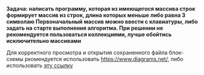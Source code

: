 **Задача: написать программу, которая из имеющегося массива строк формирует массив из строк, длина которых меньше либо равна 3 символаю Первоначальный массив можно ввести с клавиатуры, либо задать на старте выполнения алгоритма. При решении не рекомендуется пользоваться коллекциями, лучше обойтись исключительно массивами**

Для корректного просмотра и открытия сохраненного файла блок-схемы ркомендуется использовать <https://www.diagrams.net/>, либо использовать [эту ссылку](https://viewer.diagrams.net/?tags=%7B%7D&highlight=0000ff&edit=_blank&layers=1&nav=1&title=FVW_schema.drawio#R5VrbbuM2EP0aA%2B1DCoq6%2BjG%2BZBdtFlggQNvdlwVjcSXtUqZL07Hdry8lkiJ1SxQktowaEARxeNWcOTNDShN3nh8%2BMLRJP9EYkwkE8WHiLiYQOh6Ek%2BIC8VFKwqknBQnLYtXICB6yf7ESAiXdZTHe1hpySgnPNnXhiq7XeMVrMsQY3debfaekPusGJbgleFgh0pb%2BlcU8ldIIhkb%2BEWdJqmd2gqmsyZFurN5km6KY7i2Ru5y4c0Ypl0%2F5YY5JoTytF9nvrqe2WhjDaz6kw8cvjKbkJvjwx82fn%2F7Zuvffvt7faDVv%2BVG%2FMY6FAlSRMp7ShK4RWRrpjNHdOsbFsECUTJt7SjdC6AjhD8z5UaGJdpwKUcpzomrFitnx76L%2Fb74uflHDlYXFoVY6qpJca7HAXh0o0Zbu2Eq1egiXq59f0e%2F0sAfoSBGIvokXV7aEWIL5MwoKK6SEiWOaY7Ee0Y9hgnj2VF8HUraWVO0MHOJBIdKNznOLfEJkp2aaCD1MF8V9BiZCl1Gon8V9Vt6XbUQJEXQpkNunGccPG1SqZi8YW8elV51PmHF8sERtjajaqTIoRXdt%2FHvDHUfLUos3EXi7CrsNvFuFt0pVxV2q0y%2FVGbxVeS1NdehzqPIiMLr2OvTxf3MPnS%2FuDnQPPXi%2Bu3t4bpFN24alJUtnAC3bdsq7lESiX1lcWJ7DL%2B9z63mhukBgVQFrNEeNZuZqBxQR%2BDbFY0xXu7xE4iUqPUoLun88HbeCYGxu6cyoAd%2FM61HjdRDPG0o8f0zmwaAbOzuUwHERrOFn4LwgBKdjIuh1%2B07PcoeRBSl4nb80XYZ7TXEFKC88ISlcZLko4LaMiKU0f9xtz5KPwKDuNP2OdA6eNyEJr9QvBkNZ5Y7JqrZbzMSLQkDwOhEGI0yltGorzvVRbThvgpIuj0w8JcWTnHElMOfVhAYMm0k1szh7dl%2BR5KUMJDgZmZyWTq6DTOFAMgVjcinsjFC3jrXtj3S4aeT7wKJTpMLTK4PRL5Y01MHPs0afWvStKBvVOK2E0LovLerbq5dLudNd7qzGs7JqrlZi5NB6k2qb04zNv%2FbuRoTdIEIwoQlDuTCvDWaZAA6zZt1nU%2FGSk%2FieHbA%2Bw3wnp9GIwE7XtiU6p9OYXnzmO5pbiQa6lVFDNPS7AbyIbedom5ah0HljQhe1kKuynPrWwSRcI24epi%2FvHc58mBldqV9yhp5mRmNat9N9nHnrWDE%2FrLmq3iTnrgxDbuvUUw7i6s8koJWSLCzJ3IpooFXbGGRoWsXwdkf4LWPoeGn7EW%2Fo14aTpRawfdpxHdHH8QcStA%2FRMzG0O3VQh2aSF47FTf2pwaT589cdo1UbiMsijuvUmTP4W8LpmDNK3vaeDHjrYbDq%2BpnK4x8Nrd%2FwcdMGApJxqpcBQdlZ1WxTNNj2zxOA7nkMpnJEg3D1jm%2BgY3srpvLBWXmNzBLfaySA7ugs8S4pAXTOF1%2BqP6cu%2B5tM9bdJIwN065%2By7VPjzqOwuQ4cnUfMZWZ4WQGlSZVTBhRRNP%2BcSVdk%2Ftxzl%2F8B)

